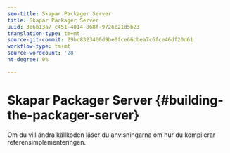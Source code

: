 ```yaml
---
seo-title: Skapar Packager Server
title: Skapar Packager Server
uuid: 3e6b13a7-c451-4014-868f-9726c21d5b23
translation-type: tm+mt
source-git-commit: 29bc8323460d9be0fce66cbea7c6fce46df20d61
workflow-type: tm+mt
source-wordcount: '28'
ht-degree: 0%

---
```



# Skapar Packager Server {#building-the-packager-server}

Om du vill ändra källkoden läser du anvisningarna om hur du kompilerar referensimplementeringen.

